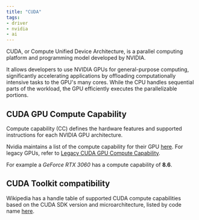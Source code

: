 ```yaml
---
title: "CUDA"
tags:
- driver
- nvidia
- ai
---
```


CUDA, or Compute Unified Device Architecture, is a parallel computing platform and programming model developed by NVIDIA. 
<!--more-->
It allows developers to use NVIDIA GPUs for general-purpose computing, significantly accelerating applications by 
offloading computationally intensive tasks to the GPU's many cores.
While the CPU handles sequential parts of the workload, the GPU efficiently executes the parallelizable portions.

## CUDA GPU Compute Capability

Compute capability (CC) defines the hardware features and supported instructions for each NVIDIA GPU architecture.

Nvidia maintains a list of the compute capability for their GPU [here](https://developer.nvidia.com/cuda-gpus).
For legacy GPUs, refer to [Legacy CUDA GPU Compute Capability](https://developer.nvidia.com/cuda-legacy-gpus).

For example a _GeForce RTX 3060_ has a compute capability of **8.6**.

## CUDA Toolkit compatibility

Wikipedia has a handle table of supported CUDA compute capabilities based on the CUDA SDK version and microarchitecture, 
listed by code name [here](https://en.wikipedia.org/wiki/CUDA#GPUs_supported).
